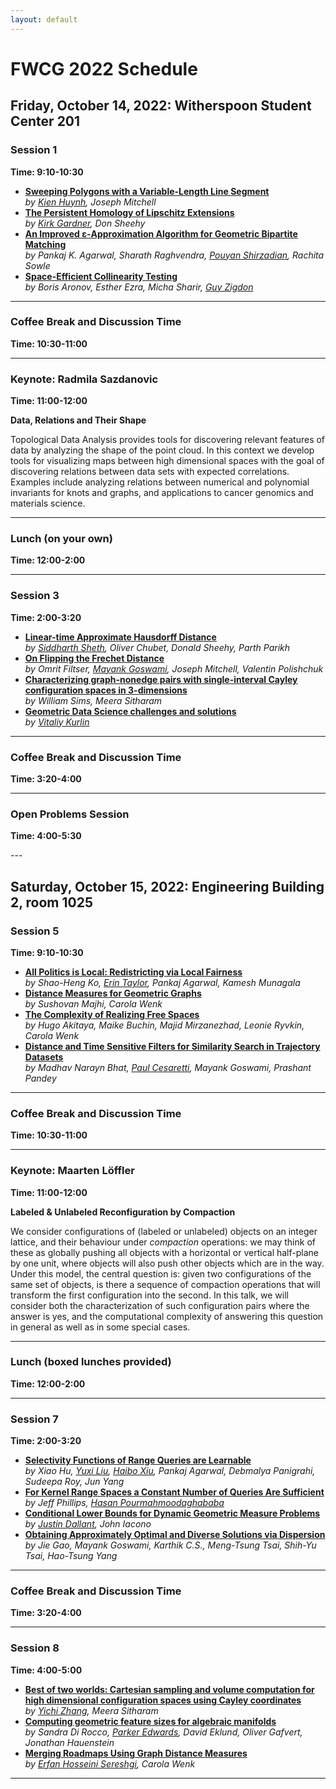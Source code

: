 ```yaml
---
layout: default
---
```


# FWCG 2022 Schedule


## Friday, October 14, 2022: Witherspoon Student Center 201
### Session 1
**Time: 9:10-10:30**  

- **<a href="abstracts/FWCG2022_paper_525.pdf">Sweeping Polygons with a Variable-Length Line Segment</a>**  
 *by <u>Kien Huynh</u>, Joseph Mitchell*
- **<a href="abstracts/FWCG2022_paper_1355.pdf">The Persistent Homology of Lipschitz Extensions</a>**  
 *by <u>Kirk Gardner</u>, Don Sheehy*
- **<a href="abstracts/FWCG2022_paper_2117.pdf">An Improved ε-Approximation Algorithm for Geometric Bipartite Matching</a>**  
 *by Pankaj K. Agarwal, Sharath Raghvendra, <u>Pouyan Shirzadian</u>, Rachita Sowle*
- **<a href="abstracts/FWCG2022_paper_3677.pdf">Space-Efficient Collinearity Testing</a>**  
 *by Boris Aronov, Esther Ezra, Micha Sharir, <u>Guy Zigdon</u>*


---
### Coffee Break and Discussion Time
**Time: 10:30-11:00**  



---
### Keynote: Radmila Sazdanovic
**Time: 11:00-12:00**  

**Data, Relations and Their Shape**  

Topological Data Analysis provides tools for discovering relevant features of data by analyzing the shape of the point cloud. In this context we develop tools for visualizing maps between high dimensional spaces with the goal of discovering relations between data sets with expected correlations. Examples include analyzing relations between numerical and polynomial invariants for knots and graphs, and applications to cancer genomics and materials science.



---
### Lunch (on your own)
**Time: 12:00-2:00**  



---
### Session 3
**Time: 2:00-3:20**  

- **<a href="abstracts/FWCG2022_paper_4511.pdf">Linear-time Approximate Hausdorff Distance</a>**  
 *by <u>Siddharth Sheth</u>, Oliver Chubet, Donald Sheehy, Parth Parikh*
- **<a href="abstracts/FWCG2022_paper_3346.pdf">On Flipping the Frechet Distance</a>**  
 *by Omrit Filtser, <u>Mayank Goswami</u>, Joseph Mitchell, Valentin Polishchuk*
- **<a href="abstracts/FWCG2022_paper_3521.pdf">Characterizing graph-nonedge pairs with single-interval Cayley configuration spaces in 3-dimensions</a>**  
 *by William Sims, Meera Sitharam*
- **<a href="abstracts/FWCG2022_paper_6291.pdf">Geometric Data Science challenges and solutions</a>**  
 *by <u>Vitaliy Kurlin</u>*


---
### Coffee Break and Discussion Time
**Time: 3:20-4:00**  



---
### Open Problems Session
**Time: 4:00-5:30**  




<div style = "display:block; clear:both; page-break-after:always;">
---
</div>

## Saturday, October 15, 2022: Engineering Building 2, room 1025

### Session 5
**Time: 9:10-10:30**  

- **<a href="abstracts/FWCG2022_paper_4925.pdf">All Politics is Local: Redistricting via Local Fairness</a>**  
 *by Shao-Heng Ko, <u>Erin Taylor</u>, Pankaj Agarwal, Kamesh Munagala*
- **<a href="abstracts/FWCG2022_paper_1305.pdf">Distance Measures for Geometric Graphs</a>**  
 *by Sushovan Majhi, Carola Wenk*
- **<a href="abstracts/FWCG2022_paper_6032.pdf">The Complexity of Realizing Free Spaces</a>**  
 *by Hugo Akitaya, Maike Buchin, Majid Mirzanezhad, Leonie Ryvkin, Carola Wenk*
- **<a href="abstracts/FWCG2022_paper_6330.pdf">Distance and Time Sensitive Filters for Similarity Search in Trajectory Datasets</a>**  
 *by Madhav Narayn Bhat, <u>Paul Cesaretti</u>, Mayank Goswami, Prashant Pandey*


---
### Coffee Break and Discussion Time
**Time: 10:30-11:00**  



---
### Keynote: Maarten Löffler
**Time: 11:00-12:00**  

**Labeled & Unlabeled Reconfiguration by Compaction**  

We consider configurations of (labeled or unlabeled) objects on an integer lattice, and their behaviour under *compaction* operations: we may think of these as globally pushing all objects with a horizontal or vertical half-plane by one unit, where objects will also push other objects which are in the way. Under this model, the central question is: given two configurations of the same set of objects, is there a sequence of compaction operations that will transform the first configuration into the second. In this talk, we will consider both the characterization of such configuration pairs where the answer is yes, and the computational complexity of answering this question in general as well as in some special cases.



---
### Lunch (boxed lunches provided)
**Time: 12:00-2:00**  



---
### Session 7
**Time: 2:00-3:20**  

- **<a href="abstracts/FWCG2022_paper_6384.pdf">Selectivity Functions of Range Queries are Learnable</a>**  
 *by Xiao Hu, <u>Yuxi Liu</u>, <u>Haibo Xiu</u>, Pankaj Agarwal, Debmalya Panigrahi, Sudeepa Roy, Jun Yang*
- **<a href="abstracts/FWCG2022_paper_6654.pdf">For Kernel Range Spaces a Constant Number of Queries Are Sufficient</a>**  
 *by Jeff Phillips, <u>Hasan Pourmahmoodaghababa</u>*
- **<a href="abstracts/FWCG2022_paper_6835.pdf">Conditional Lower Bounds for Dynamic Geometric Measure Problems</a>**  
 *by <u>Justin Dallant</u>, John Iacono*
- **<a href="abstracts/FWCG2022_paper_7008.pdf">Obtaining Approximately Optimal and Diverse Solutions via Dispersion</a>**  
 *by Jie Gao, Mayank Goswami, Karthik C.S., Meng-Tsung Tsai, Shih-Yu Tsai, Hao-Tsung Yang*


---
### Coffee Break and Discussion Time
**Time: 3:20-4:00**  



---
### Session 8
**Time: 4:00-5:00**  

- **<a href="abstracts/FWCG2022_paper_8417.pdf">Best of two worlds: Cartesian sampling and volume computation for high dimensional configuration spaces using Cayley coordinates</a>**  
 *by <u>Yichi Zhang</u>, Meera Sitharam*
- **<a href="abstracts/FWCG2022_paper_8782.pdf">Computing geometric feature sizes for algebraic manifolds</a>**  
 *by Sandra Di Rocco, <u>Parker Edwards</u>, David Eklund, Oliver Gafvert, Jonathan Hauenstein*
- **<a href="abstracts/FWCG2022_paper_9659.pdf">Merging Roadmaps Using Graph Distance Measures</a>**  
 *by <u>Erfan Hosseini Sereshgi</u>, Carola Wenk*


---
